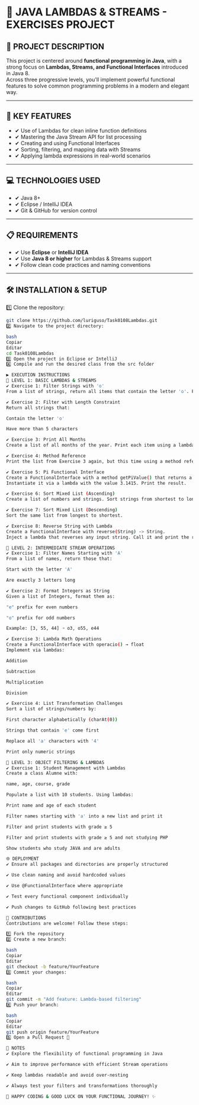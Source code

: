 # 📂 JAVA LAMBDAS & STREAMS - EXERCISES PROJECT

## 📄 PROJECT DESCRIPTION

This project is centered around **functional programming in Java**, with a strong focus on **Lambdas, Streams, and Functional Interfaces** introduced in Java 8.  
Across three progressive levels, you'll implement powerful functional features to solve common programming problems in a modern and elegant way.

---

## 🔹 KEY FEATURES

- ✔ Use of Lambdas for clean inline function definitions
- ✔ Mastering the Java Stream API for list processing
- ✔ Creating and using Functional Interfaces
- ✔ Sorting, filtering, and mapping data with Streams
- ✔ Applying lambda expressions in real-world scenarios

---

## 💻 TECHNOLOGIES USED

- ✔ Java 8+
- ✔ Eclipse / IntelliJ IDEA
- ✔ Git & GitHub for version control

---

## 📋 REQUIREMENTS

- ✔ Use **Eclipse** or **IntelliJ IDEA**
- ✔ Use **Java 8 or higher** for Lambdas & Streams support
- ✔ Follow clean code practices and naming conventions

---

## 🛠️ INSTALLATION & SETUP

1️⃣ Clone the repository:

```bash
git clone https://github.com/luriguso/Task0108Lambdas.git
2️⃣ Navigate to the project directory:

bash
Copiar
Editar
cd Task0108Lambdas
3️⃣ Open the project in Eclipse or IntelliJ
4️⃣ Compile and run the desired class from the src folder

▶️ EXECUTION INSTRUCTIONS
🔸 LEVEL 1: BASIC LAMBDAS & STREAMS
✔ Exercise 1: Filter Strings with 'o'
From a list of strings, return all items that contain the letter 'o'. Print the resulting list using Streams.

✔ Exercise 2: Filter with Length Constraint
Return all strings that:

Contain the letter 'o'

Have more than 5 characters

✔ Exercise 3: Print All Months
Create a list of all months of the year. Print each item using a lambda expression.

✔ Exercise 4: Method Reference
Print the list from Exercise 3 again, but this time using a method reference.

✔ Exercise 5: Pi Functional Interface
Create a FunctionalInterface with a method getPiValue() that returns a double.
Instantiate it via a lambda with the value 3.1415. Print the result.

✔ Exercise 6: Sort Mixed List (Ascending)
Create a list of numbers and strings. Sort strings from shortest to longest.

✔ Exercise 7: Sort Mixed List (Descending)
Sort the same list from longest to shortest.

✔ Exercise 8: Reverse String with Lambda
Create a FunctionalInterface with reverse(String) -> String.
Inject a lambda that reverses any input string. Call it and print the result.

🔸 LEVEL 2: INTERMEDIATE STREAM OPERATIONS
✔ Exercise 1: Filter Names Starting with 'A'
From a list of names, return those that:

Start with the letter 'A'

Are exactly 3 letters long

✔ Exercise 2: Format Integers as String
Given a list of Integers, format them as:

"e" prefix for even numbers

"o" prefix for odd numbers

Example: [3, 55, 44] ➝ o3, o55, e44

✔ Exercise 3: Lambda Math Operations
Create a FunctionalInterface with operacio() → float
Implement via lambdas:

Addition

Subtraction

Multiplication

Division

✔ Exercise 4: List Transformation Challenges
Sort a list of strings/numbers by:

First character alphabetically (charAt(0))

Strings that contain 'e' come first

Replace all 'a' characters with '4'

Print only numeric strings

🔸 LEVEL 3: OBJECT FILTERING & LAMBDAS
✔ Exercise 1: Student Management with Lambdas
Create a class Alumne with:

name, age, course, grade

Populate a list with 10 students. Using lambdas:

Print name and age of each student

Filter names starting with 'a' into a new list and print it

Filter and print students with grade ≥ 5

Filter and print students with grade ≥ 5 and not studying PHP

Show students who study JAVA and are adults

🌐 DEPLOYMENT
✔ Ensure all packages and directories are properly structured

✔ Use clean naming and avoid hardcoded values

✔ Use @FunctionalInterface where appropriate

✔ Test every functional component individually

✔ Push changes to GitHub following best practices

🤝 CONTRIBUTIONS
Contributions are welcome! Follow these steps:

1️⃣ Fork the repository
2️⃣ Create a new branch:

bash
Copiar
Editar
git checkout -b feature/YourFeature
3️⃣ Commit your changes:

bash
Copiar
Editar
git commit -m "Add feature: Lambda-based filtering"
4️⃣ Push your branch:

bash
Copiar
Editar
git push origin feature/YourFeature
5️⃣ Open a Pull Request 🎉

📌 NOTES
✔ Explore the flexibility of functional programming in Java

✔ Aim to improve performance with efficient Stream operations

✔ Keep lambdas readable and avoid over-nesting

✔ Always test your filters and transformations thoroughly

🚀 HAPPY CODING & GOOD LUCK ON YOUR FUNCTIONAL JOURNEY! ✨
